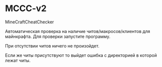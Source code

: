# MCCC-v2
MineCraftCheatChecker

Автоматическая проверка на наличие читов/макросов/клиентов для майнкрафта. Для проверки запустите программу.

При отсутствии читов ничего не произойдет.

Если же читы присутствуют то выйдет ошибка с директорией в которой лежат читы.
